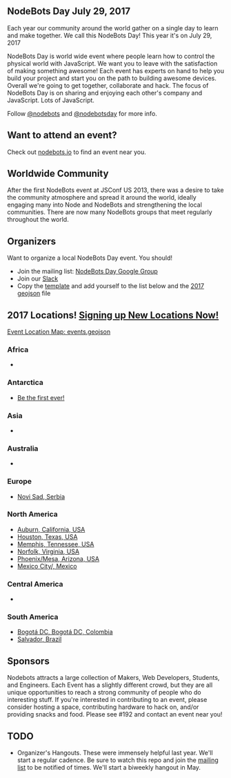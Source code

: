 ## NodeBots Day July 29, 2017

Each year our community around the world gather on a single day to learn and make together. We call this NodeBots Day! This year it's on July 29, 2017

NodeBots Day is world wide event where people learn how to control the physical world with JavaScript. We want you to leave with the satisfaction of making something awesome! Each event has experts on hand to help you build your project and start you on the path to building awesome devices. Overall we're going to get together, collaborate and hack. The focus of NodeBots Day is on sharing and enjoying each other's company and JavaScript. Lots of JavaScript.

Follow [@nodebots](https://twitter.com/nodebots) and [@nodebotsday](https://twitter.com/nodebotsday) for more info.

## Want to attend an event?
Check out [nodebots.io](http://nodebots.io) to find an event near you.

## Worldwide Community

After the first NodeBots event at JSConf US 2013, there was a desire to take the community atmosphere and spread it around the world, ideally engaging many into Node and NodeBots and strengthening the local communities. There are now many NodeBots groups that meet regularly throughout the world.

## Organizers

Want to organize a local NodeBots Day event. You should!

* Join the mailing list: [NodeBots Day Google Group](https://groups.google.com/forum/#!forum/nodebotsday)
* Join our [Slack](https://nodebotsday-chat.herokuapp.com/)
* Copy the [template](2017/_template/) and add yourself to the list below and the [2017 geojson](2017/events.geojson) file

## 2017 Locations! [Signing up New Locations Now!](2017/_template/)

[Event Location Map: events.geojson](2017/events.geojson)

### Africa
 -

### Antarctica
 - [Be the first ever!](2017/_template/)

### Asia
 -

### Australia
 -

### Europe
 - [Novi Sad, Serbia](2017/NoviSad)

### North America
 - [Auburn, California, USA](2017/Auburn/)
 - [Houston, Texas, USA](2017/Houston/)
 - [Memphis, Tennessee, USA](2017/Memphis/)
 - [Norfolk, Virginia, USA](2017/Norfolk/)
 - [Phoenix/Mesa, Arizona, USA](2017/Phoenix/)
 - [Mexico City/, Mexico](2017/Mexico/)

### Central America
 -

### South America
 - [Bogotá DC, Bogotá DC, Colombia](2017/Bogota/)
 - [Salvador, Brazil](2017/Salvador/)

## Sponsors

Nodebots attracts a large collection of Makers, Web Developers, Students, and Engineers. Each Event has a slightly different crowd, but they are all unique opportunities to reach a strong community of people who do interesting stuff. If you're interested in contributing to an event, please consider hosting a space, contributing hardware to hack on, and/or providing snacks and food. Please see #192 and contact an event near you!

## TODO
 - Organizer's Hangouts. These were immensely helpful last year. We'll start a regular cadence. Be sure to watch this repo and join the [mailing list](https://groups.google.com/forum/#!forum/nodebotsday) to be notified of times. We'll start a biweekly hangout in May.
